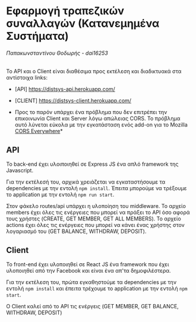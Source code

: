 # Εφαρμογή τραπεζικών συναλλαγών (Κατανεμημένα Συστήματα)
###### *Παπακωνσταντίνου Θοδωρής - dai16253*

Το API και ο Client είναι διαθέσιμα προς εκτέλεση και διαδικτυακά στα αντίστοιχα links:
* [API] https://distsys-api.herokuapp.com/
* [CLIENT] https://distsys-client.herokuapp.com/

* Προς το παρόν υπάρχει ένα πρόβλημα που δεν επιτρέπει την επικοινωνία Client και Server λόγω απώλειας CORS. Το πρόβλημα αυτό λύνεται εύκολα με την εγκατάσταση ενός add-on για το Mozilla [CORS Everywhere](https://addons.mozilla.org/el/firefox/addon/cors-everywhere/)*

## API
Το back-end έχει υλοιποιηθεί σε Express JS ένα απλό framework της Javascript.

Για την εκτέλεσή του, αρχικά χρειάζεται να εγκαταστήσουμε τα dependencies με την εντολή `npm install`. Έπειτα μπορούμε να τρέξουμε το application με την εντολή `npm run start`.

Στον φάκελο routes/api υπάρχει η υλοποίηση του middleware.
Το αρχείο members έχει όλες τις ενέργειες που μπορεί να πράξει το API όσο αφορά τους χρήστες (CREATE, GET MEMBER, GET ALL MEMBERS).
Το αρχείο actions έχει όλες τις ενέργειες που μπορεί να κάνει ένας χρήστης στον λογαριασμό του (GET BALANCE, WITHDRAW, DEPOSIT).

## Client
Το front-end έχει υλοποιηθεί σε React JS ένα framework που έχει υλοποιηθεί από την Facebook και είναι ένα απ'τα δημοφιλέστερα.

Για την εκτέλεση του, πρώτα εγκαθηστούμε τα dependencies με την εντολή `npm install` και έπειτα τρέχουμε το application με την εντολή `npm start`.

Ο Client καλεί από το API τις ενέργεις (GET MEMBER, GET BALANCE, WITHDRAW, DEPOSIT)

